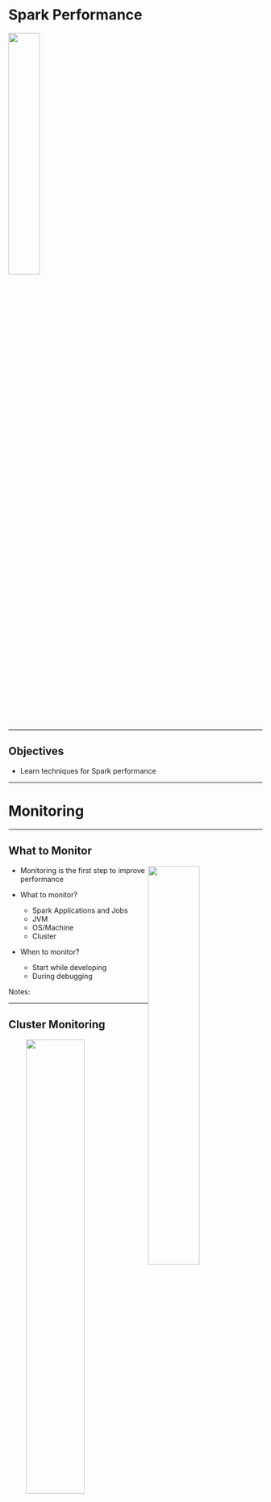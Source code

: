 # Spark Performance

<img src="../../assets/images/logos/spark-logo-1.png" style="width:35%;"/>  <!-- {"left" : 2.75, "top" : 6.35, "height" : 1.26, "width" : 2.38} -->

---

## Objectives

* Learn techniques for Spark performance

---

# Monitoring

---

## What to Monitor

<img src="../../assets/images/spark/spark-cluster-1.png" style="width:45%;float:right;"/>  <!-- {"left" : 2.75, "top" : 6.35, "height" : 1.26, "width" : 2.38} -->

* Monitoring is the first step to improve performance

* What to monitor?
    - Spark Applications and Jobs
    - JVM
    - OS/Machine
    - Cluster

* When to monitor?
    - Start while developing
    - During debugging

Notes:

---

## Cluster Monitoring

<img src="../../assets/images/monitoring/3rd-party/nagios-1.png"  style="width:48%;float:right; "/><!-- {"left" : 2.17, "top" : 1, "height" : 4.14, "width" : 5.92} -->

* Monitoring entire Spark cluster will gives an overall idea of load and performance on the cluster
    - Number of jobs running
    - Jobs waiting ..etc

* There are tons of tools available;  most are open source and very capable. Choose one that works with your environment
    - [Prometheus](https://prometheus.io/)
    - [Nagios](https://www.nagios.org/projects/nagios-core/)
    - [Cacti](https://www.cacti.net/)
    - [M/Monit](https://mmonit.com/)

* References
  - [1](https://geekflare.com/best-open-source-monitoring-software/),  [2](https://devopscube.com/best-opensource-monitoring-tools/),  [3](https://geekflare.com/best-open-source-monitoring-software/)

Notes:

---

## OS / Machine Monitoring

<img src="../../assets/images/spark/spark-cluster-1.png" style="width:45%;float:right;"/>  <!-- {"left" : 2.75, "top" : 6.35, "height" : 1.26, "width" : 2.38} -->

* Monitoring tools can zoom into machine level

* Monitor the following:
    - CPU
    - Network
    - I/O

* There are also more specific tools
    - dstat
    - iostat
    - iotop

---

## JVM Monitoring

<img src="../../assets/images/spark/spark-cluster-1.png" style="width:45%;float:right;"/>  <!-- {"left" : 2.75, "top" : 6.35, "height" : 1.26, "width" : 2.38} -->

* Spark runs the executors in individual Java Virtual Machines (JVMs)

* Monitor the individual virtual machines (VMs) to better understand how your code is running

* JVM utilities
    - jstack - provides stack traces
    - jmap  - creates heap-dumps
    - jstat   - reports time–series statistics
    - jconsole  -  visually explores various JVM properties
    - jvisualvm - profile Spark jobs

---

# Best Practices for Performance

---

## Use Spark Application UI

<img src="../../assets/images/spark/spark-shell-ui-2.png" style="width:55%;float:right;"/>  <!-- {"left" : 2.75, "top" : 6.35, "height" : 1.26, "width" : 2.38} -->

* There is a wealth of information available in Spark UI  (port number 4040+)

* Important information to look for:
    - Amount of data processed per job / task
    - Memory usage
    - GC collection
    - Times taken by tasks

---

## Monitor Garbage Collection

* Spark runs within JVM ; and Spark can be very memory intensive.  So we need to keep an eye on garbage collection

* The new **G1 garbage collector** is used by default

* Spark UI displays GC stats (Task level view)
    - Keep an eye on this - GC time should be in milliseconds (here you see GC is taking seconds!)

<img src="../../assets/images/spark/garbage-collection-1.png" style="width:65%;"/>  <!-- {"left" : 1.75, "top" : 6.35, "height" : 1.26, "width" : 2.38} -->

---

## Use Latest API

<img src="../../assets/images/spark/dataframe-performance-1.png" style="width:45%;float:right;"/>  <!-- {"left" : 2.75, "top" : 6.35, "height" : 1.26, "width" : 2.38} -->

* Prefer to use Dataframe/Dataset based APIs
    - They give better performance than RDD based APIs
    - And they are easier to use
    - Consistent performance across languages: SQL, Python, Scala
    - Catalyst Optimizer!

* Take full use of Spark SQL
    - One of the best SQL engines around
    - With Spark 3, 'Adaptive Optimizer' gives superb performance

---

## Prefer SQL > Spark API > UDF

* When processing data, prefer SQL, Spark API and than User Defined Functions (UDFs)

* Spark SQL engine is one the best around, so the queries can be optimized well
    - The new 'Adaptive Query Engine' can do some really nice optimizations

* Not every thing can be done via SQL, you may need to write code

* In this case try to use as much of Spark APIs (filter, map, flatmap, union ..etc)

* Because the optimizer knows how to optimize API calls ; It doesn't do well on custom user code

---

## Use Effective Data Stores

<img src="../../assets/images/spark/spark_and_hdfs.png" style="width:40%;float:right;"/>  <!-- {"left" : 2.75, "top" : 6.35, "height" : 1.26, "width" : 2.38} -->

* Spark can read/write data to multiple data stores
* For batch workloads use:
    - HDFS
        - Reliable, scalable, distributed file system
        - Proven and field tested with Petabytes of data
        - Spark works very well with HDFS, utilizing **data locality**
    - Cloud file systems (S3, Google FS ..etc)
        - Reliable and massively distributed
        - Infinitely scale with very little maintenance
        - Spark streams data out of these
        - Highspeed networks can deliver data at very fast rates
* For streaming / realtime workloads use:
    - NoSQL datastores like Cassandra, CouchDB
    - Kafka for streams

---

## Use Effective Data Formats

* Most ML data tends to be in text (csv,json) format

* Even though these are user friendly, they are not very fast to load or query

* Convert the text data into one of the faster formats (parquet or ORC)

* As you can see from benchmark below
    - They are very fast to load
    - Support schema
    - And very fast to query

<img src="../../assets/images/spark/dataformat-benchmark-1.png" style="width:65%;"/>  <!-- {"left" : 2.75, "top" : 6.35, "height" : 1.26, "width" : 2.38} -->

---

## Specify Schema for JSON/CSV Data

* Spark can go through JSON/CSV files and figure out the schema

* How ever this comes with a performance penalty!
    - Spark has to parse the file to infer the schema
    - We can limit the amount of data Spark has to parse 

* A better approach is to specify schema
    - This way, Spark will not need to parse file at opening.  It can do **lazy loading**
    - And it will **apply our schema** while reading the file

* See next slide for examples

---

## Schema Options for JSON/CSV

```python

## Option 1 - Let Spark infer the schema
## Will parse all data, can be expensive for large datasets
data = spark.read.csv('data/csv/',   inferSchema=True, header=True)
data = spark.read.json('data/json/')

## Option-2  -  Let Spark infer the schema, 
## But limit the amount of data
## Here we are doing 10% sampling (=0.1)
data = (spark.read.options('samplingRatio', 0.1)
                  .json('data/json/'))
data = (spark.read.options('samplingRatio', 0.1)
                  .csv('data/csv/', header=True, inferSchema=Trure))

## Option 3 - Specify schema
## Recommended for large datasets
from pyspark.sql.types import *

schema = StructType ([
            StructField("Name", StringType()),
            StructField("Age", IntegerType()),
            StructField("Height", FloatType()),
            StructField('LastActivityDate', TimestampType()),
        ])
data = spark.read.json('data/json/', schema=schema, )
data = spark.read.csv('data/json/',  schema=schema, header=True)
```

---

## Store and Load Schemas

* This is a cool technique, you can use when:
    - The schema is stable
    - And we have lots of columns, and we don't want to manually write the schema for 100s of columns

```python
import json

## first, infer the schema on a small sample file
data = spark.read.json('sample.json')
schema = data.schema()

## let's see the schema
# print(json.dumps(schema.jsonValue(), indent=2))
# {
#   "type": "struct",
#   "fields": [
#     {
#       "name": "Name",
#       "type": "string",
#       "nullable": true,
#       "metadata": {}
#     },
#     {
#       "name": "Age",
#       "type": "integer",
#       "nullable": true,
#       "metadata": {}
#     }
#     ...
#   ]
# }
```

---

## Store and Load Schema

* Here, we are going to calculate the schema once and store it, so it can be retrieved later

* Infer schema from sample data and save the schema - one time action

```python
## first, infer the schema on a small sample file
data = spark.read.json('sample-data.json')
schema = data.schema()
schema_json = schema.json()
## Save 'schema_json' to a file named 'schema_json.txt'

```

* Now any time we read the data file, read the schema back and use it - again and again!

```python
import json 

## read back the schema file (small file, reading is very fast!)
schema_json = spark.read.text("schema_json.txt").first()[0]

## recreate schema from it
schema = StructType.fromJson(json.loads(schema_json))

## And supply the schema when reading data
data = spark.read.json('/data/json/', schema=schema)
```

* References: [1](https://szczeles.github.io/Reading-JSON-CSV-and-XML-files-efficiently-in-Apache-Spark/)

---

## Caching

* Spark's memory caching offers 'in-memory' processing
    - Superfast, if done correctly

* Make sure to have enough memory to cache 100% of data

* Caching can really speed up iterative workloads like Machine Learning
    - ML workloads can iterate over the same data 100s of times!

<img src="../../assets/images/spark/caching-benchmark-1.png" style="width:65%;"/>  <!-- {"left" : 2.75, "top" : 6.35, "height" : 1.26, "width" : 2.38} -->

---

## Caching Example

* We can observe caching in **Spark UI --> Storage** tab

```python

data = spark.read.csv(...)

data.cache()
data.count()  #  force caching of data

# from this point on all operations on 'data' will be in-memory!

...

# to uncache
data.unpersist()

```

* Caching SQL tables

```python

spark.catalog.cacheTable("table1") 
spark.sql("select ... from table1")

```

---

## Filter Early

* Filtering early helps cut-down the data Spark has to process
    - If possible, filter early in the pipeline

* Avoid this

```python
data = spark.read...()
a = data.some_operation
b = a.some_operation()
c = b.some_operation()
d = c.filter( ) # <-- filter just before saving
d.save()
```

* Do this, if possible

```python
data = spark.read...()
a = data.filter()  # <-- filter early
b = a.some_operation()
c = ...
d = ...
d.save()
```

---

## Understand Dependencies

* Narrow dependency examples : filter, distinct

* Wide dependency examples : join, merge, sort

* Wide dependency involves shuffles (next slide)

<img src="../../assets/images/spark/narrow-dependency-1.png" style="width:38%;" /><!-- {"left" : 0.58, "top" : 1.83, "height" : 5.41, "width" : 9.08} -->
<img src="../../assets/images/spark/wide-dependency-1.png" style="width:28%;" /><!-- {"left" : 0.58, "top" : 1.83, "height" : 5.41, "width" : 9.08} -->

---

## Understand Shuffles

* When data has to be transfered from one machine to another, that is called **shuffle**

- At large scale, shuffles can stream a lot of data over network

* Shuffles performance depends on network throughput
    - Fast networks (10G+) can deliver data at very good  speeds

* Some operations needing shuffle : join, sort, group by

<img src="../../assets/images/spark/shuffle-1.png" style="width:65%;" /><!-- {"left" : 0.58, "top" : 1.83, "height" : 5.41, "width" : 9.08} -->

---

## Smart Joins

<img src="../../assets/images/spark/wide-dependency-1.png" style="width:30%;float:right;" /><!-- {"left" : 0.58, "top" : 1.83, "height" : 5.41, "width" : 9.08} -->

* Joins are 'expensive' operations.  We can use a few techniques to speed up joins

* Joins usually involves shuffles

* We can cache/save joined data

```python
## Option 1 - adhoc join every time
df1 = spark.read....
df2 = spark.read...
joined = joined.df1.join(df2....)
result = joined.some_query(...)

# option 2 - temporary cache: memory or disk
joined.persist (...)
# spark will use cache when possible
result = joined.some_query(...)

# option 3 - save as permanent table
joined.write....('joined.saved')
# read it back and join at a later time
joined2 = spark.read...('joined.saved')
result = joined2.some_query(...)
```

---

## Broadcast Joins

<img src="../../assets/images/spark/broadcast-join-1.png" style="width:50%;float:right;" /><!-- {"left" : 0.58, "top" : 1.83, "height" : 5.41, "width" : 9.08} -->

* When joining large tables against small tables
    - Large table is well distributed across many machines, so they get parallelism
    - Small table is probably only residing on ONE machine

* So all executors will start streaming small table data from that ONE machine
    - bottleneck!

* If the data is small enough to fit in one machine's memory... we can distribute the small data to **all** machines.  This is **broadcasting**

* Now during join, we do **in-memory look ups** rather than streaming/shuffling

---

## Doing Broadcast Joins

* Here is a 'vanilla' join

<pre>
large_df = spark.read...
tiny_df = spark.read...

joined = large_df.join(tiny_df,  large_df.key1 = tiny_df.key2)
</pre>

* Doing broadcast join

<pre>
large_df = spark.read...
tiny_df = spark.read...

joined = large_df.join( <mark>broadcast(tiny_df)</mark>),  large_df.key1 = tiny_df.key2)
</pre>

<pre>
spark.table("large_df").join(spark.table("tiny_df").<mark>hint("broadcast")</mark>, "key").show()
</pre>

<pre>
-- provide hint as BROADCAST, BROADCASTJOIN and MAPJOIN for broadcast hint
SELECT <mark> /*+ BROADCAST(tiny_df)*/</mark> * FROM large_df  JOIN tiny_df ON large_df.key1 = tiny_df.key2
</pre>

<img src="../../assets/images/spark/broadcast-join-1.png" style="width:28%;float:right;" /><!-- {"left" : 0.58, "top" : 1.83, "height" : 5.41, "width" : 9.08} -->

* References:
    - [Spark performance tunining guide](https://spark.apache.org/docs/latest/sql-performance-tuning.html)
    - [Broadcast joins](https://mungingdata.com/apache-spark/broadcast-joins/)

---

# Spark ML Specific Optimizations

---

## Caching + ML

* Caching can make a big difference in ML, as we iterate over data many many times!

```python

data = spark.read.csv(...)

data.cache()
data.count()  #  force caching of data

# from this point on all operations on 'data' will be in-memory!

(train, test) = data.randomSplit ([0.8, 0.2])

# say we have an algorithm that iterates over the data 100 times
# all those operations will be super fast!

...

# to uncache
data.unpersist()

```

---

## Eliminate Unnecessary Columns

* Let's say we have a dataset with 100s of columns

* But we only needs a few columns, so select the columns we need to carry forward

* This cuts-down the amount of data we have to process in ML pipeline

```python

data = spark.read...

columns = ['a', 'b', 'c', ...]

data2 = data.select[columns]
# continue working on data2

```

---

## Optimizing for CPU

* [Intel-Optimized Math Library](https://software.intel.com/content/www/us/en/develop/tools/oneapi/components/onemkl.html) (successor to Intel Math Kernel Library - Intel MKL) library provides optimized Math routines on chip

* This can accelerate machine learning, scientific, financial computing

* This library can not be distributed with Spark due to licensing restrictions.  So install them separately.

* If Spark finds these libraries, it will automatically use the optimized library

<img src="../../assets/images/spark/3rd-party/intel-mkl-2.png" style="width:60;" /><!-- {"left" : 0.58, "top" : 1.83, "height" : 5.41, "width" : 9.08} -->

---

## Optimizing for GPU

<img src="../../assets/images/spark/3rd-party/spark-gpu-nvidia-1.png" style="width:40%;float:right;" /><!-- {"left" : 5.96, "top" : 1.11, "height" : 0.99, "width" : 3.11} -->

* Spark 3 recognizes GPUs as a first-class resource along with CPU and system memory

* So Spark can place GPU-accelerated workloads directly onto servers containing the necessary GPU resources

* Operations on Dataframes, Spark SQL and Spark ML can utilize GPU

* [NVIDIA Rapids](https://www.nvidia.com/en-us/deep-learning-ai/solutions/data-science/apache-spark-3/) library enables GPU acceleration for Spark

- References:
   - [NVIDIA page on Spark + GPU](https://www.nvidia.com/en-us/deep-learning-ai/solutions/data-science/apache-spark-3/)
   - [Get free ebook on Spark + GPU](https://www.nvidia.com/en-us/deep-learning-ai/solutions/data-science/apache-spark-3/ebook-sign-up/)

---

# Troubleshooting Spark

---

## Spark Jobs Not Starting

* One of the most common (and annoying) issue

* Possible fixes:
    - Ensure that Spark nodes can communicate with one another (firewall  rules)
    - Ensure the client machine has open connectivity to Spark cluster
    - Check YARN jobs queue.  If lot of jobs are queued up, then jobs are not being scheduled.  Inspect YARN logs to see why
    - Check Spark job configuration - are you asking for more resources than allowed (quota ...etc)

---

## Lazy Execution Fails

* Spark defers execution until it encounters an action

* So the reported errors may not be happen at the action stage


```python
a = spark.read...
b = a.some_transformation()
c = b.some_transformation()
result = c.count()  # <-- execution happens here
```

* Force execution in intermediate steps by doing a `count`

```python
a = spark.read...
a.count() # <-- force execution

b = a.some_transformation()
b.count() # <-- force execution

c = b.some_transformation()
c.count() # <-- force execution

result = c.count() 
```

---

## Null Pointer Errors!

* Never assume data is clean, check every thing!

* This code is not well protected and can fail due to null pointer exception

```python
a = spark.read....

# 'col1' can be null and this will fail
b = a.filter (a['col1'].contains('spark'))
```

* A better code 

```python
a = spark.read....

## since we are using 'col1' let's make sure it is not null
b = a.filter ('col1 is NOT NULL')
## or use na.drop
b = a.na.drop(subset=['col1'])

# 'col1' can be null and this will fail
c = b.filter (b['col1'].contains('spark'))

```

---

## Lab: Spark Performance Tuning

<img src="../../assets/images/icons/individual-labs.png" style="width:25%;float:right;"/><!-- {"left" : 6.76, "top" : 0.88, "height" : 4.37, "width" : 3.28} -->

* **Overview:**
  - Use all the techniques we learned to get the maximum performance out of Spark

* **Approximate run time:**
  - 20-30 mins

* **Instructions:**
  - Follow **practice-lab-4**

Notes:

---

## Review and Q&A

<img src="../../assets/images/icons/q-and-a-1.png" style="width:20%;float:right;" /><!-- {"left" : 8.56, "top" : 1.21, "height" : 1.15, "width" : 1.55} -->
<img src="../../assets/images/icons/quiz-icon.png" style="width:40%;float:right;clear:both;" /><!-- {"left" : 6.53, "top" : 2.66, "height" : 2.52, "width" : 3.79} -->

* Let's go over what we have covered so far

* Any questions?
